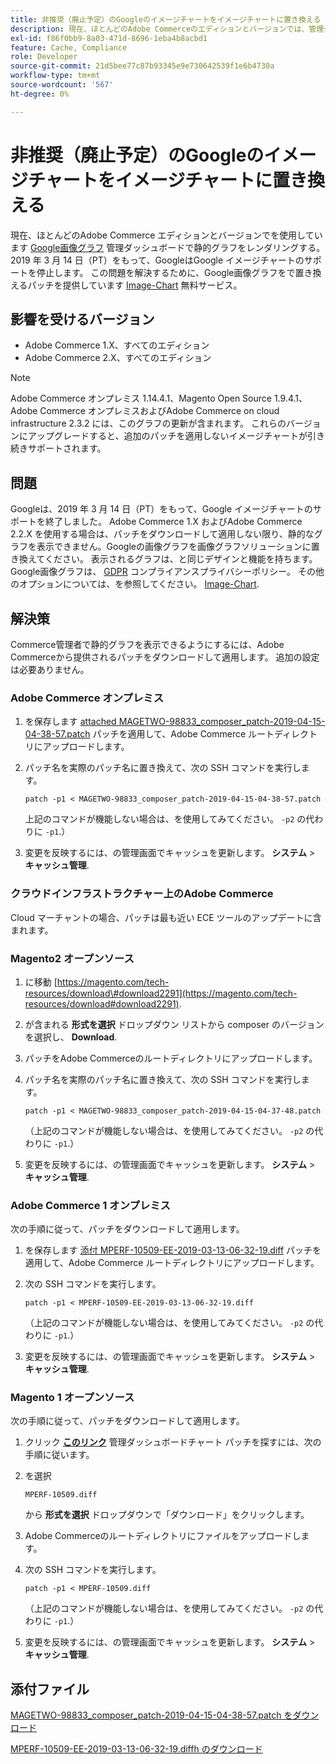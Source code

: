 ```yaml
---
title: 非推奨（廃止予定）のGoogleのイメージチャートをイメージチャートに置き換える
description: 現在、ほとんどのAdobe Commerceのエディションとバージョンでは、管理ダッシュボードで静的なグラフをレンダリングするために、[Google画像グラフ ] （https://developers.google.com/chart/image/）を使用しています。 2019 年 3 月 14 日（PT）をもって、GoogleはGoogle イメージチャートのサポートを停止します。 この問題を解決するために、Googleの画像チャートを [Image-Charts] （https://www.image-charts.com/）のフリーサービスに置き換えるパッチを提供しています。
exl-id: f86f0bb9-8a03-471d-8696-1eba4b8acbd1
feature: Cache, Compliance
role: Developer
source-git-commit: 21d5bee77c87b93345e9e730642539f1e6b4730a
workflow-type: tm+mt
source-wordcount: '567'
ht-degree: 0%

---
```


# 非推奨（廃止予定）のGoogleのイメージチャートをイメージチャートに置き換える

現在、ほとんどのAdobe Commerce エディションとバージョンでを使用しています [Google画像グラフ](https://developers.google.com/chart/image/) 管理ダッシュボードで静的グラフをレンダリングする。 2019 年 3 月 14 日（PT）をもって、GoogleはGoogle イメージチャートのサポートを停止します。 この問題を解決するために、Google画像グラフをで置き換えるパッチを提供しています [Image-Chart](https://www.image-charts.com/) 無料サービス。

## 影響を受けるバージョン

* Adobe Commerce 1.X、すべてのエディション
* Adobe Commerce 2.X、すべてのエディション

>[!NOTE]
>
>Adobe Commerce オンプレミス 1.14.4.1、Magento Open Source 1.9.4.1、Adobe Commerce オンプレミスおよびAdobe Commerce on cloud infrastructure 2.3.2 には、このグラフの更新が含まれます。 これらのバージョンにアップグレードすると、追加のパッチを適用しないイメージチャートが引き続きサポートされます。

## 問題

Googleは、2019 年 3 月 14 日（PT）をもって、Google イメージチャートのサポートを終了しました。 Adobe Commerce 1.X およびAdobe Commerce 2.2.X を使用する場合は、パッチをダウンロードして適用しない限り、静的なグラフを表示できません。Googleの画像グラフを画像グラフソリューションに置き換えてください。 表示されるグラフは、と同じデザインと機能を持ちます。Google画像グラフは、 [GDPR](https://www.image-charts.com/data-processing-addendum.html) コンプライアンスプライバシーポリシー。 その他のオプションについては、を参照してください。 [Image-Chart](https://www.image-charts.com/).

## 解決策

Commerce管理者で静的グラフを表示できるようにするには、Adobe Commerceから提供されるパッチをダウンロードして適用します。 追加の設定は必要ありません。

### Adobe Commerce オンプレミス

1. を保存します [attached MAGETWO-98833\_composer\_patch-2019-04-15-04-38-57.patch](assets/MAGETWO-98833_composer_patch-2019-04-15-04-38-57.patch.zip) パッチを適用して、Adobe Commerce ルートディレクトリにアップロードします。
1. パッチ名を実際のパッチ名に置き換えて、次の SSH コマンドを実行します。

   ```git
   patch -p1 < MAGETWO-98833_composer_patch-2019-04-15-04-38-57.patch
   ```

   上記のコマンドが機能しない場合は、を使用してみてください。 `-p2` の代わりに `-p1`.）

1. 変更を反映するには、の管理画面でキャッシュを更新します。 **システム** > **キャッシュ管理**.

### クラウドインフラストラクチャー上のAdobe Commerce

Cloud マーチャントの場合、パッチは最も近い ECE ツールのアップデートに含まれます。

### Magento2 オープンソース

1. に移動 [https://magento.com/tech-resources/download\#download2291](https://magento.com/tech-resources/download#download2291).
1. が含まれる **形式を選択** ドロップダウン リストから composer のバージョンを選択し、 **Download**.
1. パッチをAdobe Commerceのルートディレクトリにアップロードします。
1. パッチ名を実際のパッチ名に置き換えて、次の SSH コマンドを実行します。

   ```git
   patch -p1 < MAGETWO-98833_composer_patch-2019-04-15-04-37-48.patch
   ```

   （上記のコマンドが機能しない場合は、を使用してみてください。 `-p2` の代わりに `-p1`.）

1. 変更を反映するには、の管理画面でキャッシュを更新します。 **システム** > **キャッシュ管理**.

### Adobe Commerce 1 オンプレミス

次の手順に従って、パッチをダウンロードして適用します。

1. を保存します [添付 MPERF-10509-EE-2019-03-13-06-32-19.diff](assets/MPERF-10509-EE-2019-03-13-06-32-19.diff.zip) パッチを適用して、Adobe Commerce ルートディレクトリにアップロードします。
1. 次の SSH コマンドを実行します。

   ```git
   patch -p1 < MPERF-10509-EE-2019-03-13-06-32-19.diff
   ```

   （上記のコマンドが機能しない場合は、を使用してみてください。 `-p2` の代わりに `-p1`.）

1. 変更を反映するには、の管理画面でキャッシュを更新します。 **システム** > **キャッシュ管理**.

### Magento 1 オープンソース

次の手順に従って、パッチをダウンロードして適用します。

1. クリック [**このリンク**](https://magento.com/tech-resources/download#download2283) 管理ダッシュボードチャート パッチを探すには、次の手順に従います。
1. を選択

   ```git
   MPERF-10509.diff
   ```

   から **形式を選択** ドロップダウンで「ダウンロード」をクリックします。

1. Adobe Commerceのルートディレクトリにファイルをアップロードします。
1. 次の SSH コマンドを実行します。

   ```git
   patch -p1 < MPERF-10509.diff
   ```

   （上記のコマンドが機能しない場合は、を使用してみてください。 `-p2` の代わりに `-p1`.）

1. 変更を反映するには、の管理画面でキャッシュを更新します。 **システム** > **キャッシュ管理**.

## 添付ファイル

[MAGETWO-98833_composer_patch-2019-04-15-04-38-57.patch をダウンロード](assets/MAGETWO-98833_composer_patch-2019-04-15-04-38-57.patch)

[MPERF-10509-EE-2019-03-13-06-32-19.diffh のダウンロード](assets/MPERF-10509-EE-2019-03-13-06-32-19.diff)
